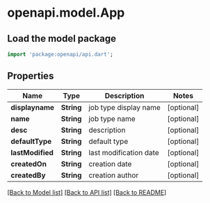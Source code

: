 # openapi.model.App

## Load the model package
```dart
import 'package:openapi/api.dart';
```

## Properties
Name | Type | Description | Notes
------------ | ------------- | ------------- | -------------
**displayname** | **String** | job type display name | [optional] 
**name** | **String** | job type name | [optional] 
**desc** | **String** | description | [optional] 
**defaultType** | **String** | default type | [optional] 
**lastModified** | **String** | last modification date | [optional] 
**createdOn** | **String** | creation date | [optional] 
**createdBy** | **String** | creation author | [optional] 

[[Back to Model list]](../README.md#documentation-for-models) [[Back to API list]](../README.md#documentation-for-api-endpoints) [[Back to README]](../README.md)


